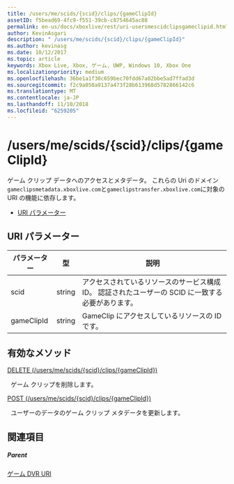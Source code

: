 ```yaml
---
title: /users/me/scids/{scid}/clips/{gameClipId}
assetID: f5bead69-4fc9-f551-39cb-c8754645ac88
permalink: en-us/docs/xboxlive/rest/uri-usersmescidclipsgameclipid.html
author: KevinAsgari
description: " /users/me/scids/{scid}/clips/{gameClipId}"
ms.author: kevinasg
ms.date: 10/12/2017
ms.topic: article
keywords: Xbox Live, Xbox, ゲーム, UWP, Windows 10, Xbox One
ms.localizationpriority: medium
ms.openlocfilehash: 36be1a1f30c659bec70fdd67a02bbe5ad7ffad3d
ms.sourcegitcommit: f2c9a050a9137a473f28b613968d5782866142c6
ms.translationtype: MT
ms.contentlocale: ja-JP
ms.lasthandoff: 11/10/2018
ms.locfileid: "6259205"
---
```

# <a name="usersmescidsscidclipsgameclipid"></a>/users/me/scids/{scid}/clips/{gameClipId}
ゲーム クリップ データへのアクセスとメタデータ。 これらの Uri のドメイン`gameclipsmetadata.xboxlive.com`と`gameclipstransfer.xboxlive.com`に対象の URI の機能に依存します。
 
  * [URI パラメーター](#ID4EX)
 
<a id="ID4EX"></a>

 
## <a name="uri-parameters"></a>URI パラメーター
 
| パラメーター| 型| 説明| 
| --- | --- | --- | 
| scid| string| アクセスされているリソースのサービス構成 ID。 認証されたユーザーの SCID に一致する必要があります。| 
| gameClipId| string| GameClip にアクセスしているリソースの ID です。| 
  
<a id="ID4E3B"></a>

 
## <a name="valid-methods"></a>有効なメソッド

[DELETE (/users/me/scids/{scid}/clips/{gameClipId})](uri-usersmescidclipsgameclipiddelete.md)

&nbsp;&nbsp;ゲーム クリップを削除します。

[POST (/users/me/scids/{scid}/clips/{gameClipId})](uri-usersmescidclipsgameclipidpost.md)

&nbsp;&nbsp;ユーザーのデータのゲーム クリップ メタデータを更新します。
 
<a id="ID4EJC"></a>

 
## <a name="see-also"></a>関連項目
 
<a id="ID4ELC"></a>

 
##### <a name="parent"></a>Parent 

[ゲーム DVR URI](atoc-reference-dvr.md)

   